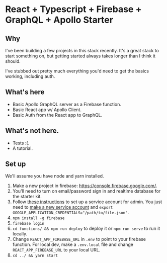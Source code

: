 # React + Typescript + Firebase + GraphQL + Apollo Starter

## Why

I've been building a few projects in this stack recently. It's a great stack to start something on, but getting started always takes longer than I think it should.

I've stubbed out pretty much everything you'd need to get the basics working, including auth.

## What's here

- Basic Apollo GraphQL server as a Firebase function.
- Basic React app w/ Apollo Client.
- Basic Auth from the React app to GraphQL.

## What's not here.

- Tests :(.
- A tutorial.

## Set up

We'll assume you have node and yarn installed.

1. Make a new project in firebase: https://console.firebase.google.com/.
1. You'll need to turn on email/password sign in and realtime database for the starter kit.
1. Follow [these instructions](https://firebase.google.com/docs/admin/setup#add_firebase_to_your_app) to set up a service account for admin. You just need to [make a new service account](https://console.firebase.google.com/project/_/settings/serviceaccounts/adminsdk) and `export GOOGLE_APPLICATION_CREDENTIALS="/path/to/file.json"`.
1. `npm install -g firebase`
1. `firebase login`
1. `cd functions/ && npm run deploy` to deploy it or `npm run serve` to run it locally.
1. Change `REACT_APP_FIREBASE_URL` in `.env` to point to your firebase function. For local dev, make a `.env.local` file and change `REACT_APP_FIREBASE_URL` to your local URL.
1. `cd ../ && yarn start`
